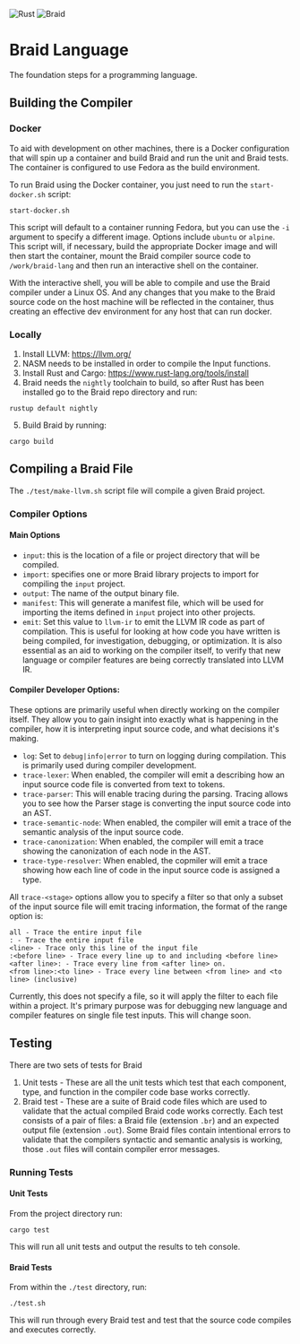 ![Rust](https://github.com/erichgess/braid-lang/workflows/Rust/badge.svg)
![Braid](https://github.com/erichgess/braid-lang/workflows/Braid/badge.svg)

# Braid Language
The foundation steps for a programming language.

## Building the Compiler
### Docker
To aid with development on other machines, there is a Docker configuration that
will spin up a container and build Braid and run the unit and Braid tests. The
container is configured to use Fedora as the build environment.

To run Braid using the Docker container, you just need to run the `start-docker.sh`
script:

```
start-docker.sh
```

This script will default to a container running Fedora, but you can use the
`-i` argument to specify a different image.  Options include `ubuntu` or `alpine`.
This script will, if necessary, build the appropriate Docker image and will then
start the container, mount the Braid compiler source code to `/work/braid-lang` and
then run an interactive shell on the container.

With the interactive shell, you will be able to compile and use the Braid compiler
under a Linux OS. And any changes that you make to the Braid source code on the host
machine will be reflected in the container, thus creating an effective dev environment
for any host that can run docker.

### Locally
1. Install LLVM: https://llvm.org/
2. NASM needs to be installed in order to compile the Input functions.
3. Install Rust and Cargo: https://www.rust-lang.org/tools/install
4. Braid needs the `nightly` toolchain to build, so after Rust has been installed
go to the Braid repo directory and run:
```
rustup default nightly
```
5. Build Braid by running:
```
cargo build
```

## Compiling a Braid File
The `./test/make-llvm.sh` script file will compile a given Braid project.

### Compiler Options
#### Main Options
- `input`: this is the location of a file or project directory that will be compiled.
- `import`: specifies one or more Braid library projects to import for compiling the `input` project.
- `output`: The name of the output binary file.
- `manifest`: This will generate a manifest file, which will be used for importing the items defined in `input` project into other projects.
- `emit`: Set this value to `llvm-ir` to emit the LLVM IR code as part of compilation. This is useful for looking at how code you have written is being compiled, for investigation, debugging, or optimization.  It is also essential as an aid to working on the compiler itself, to verify that new language or compiler features are being correctly translated into LLVM IR.

#### Compiler Developer Options:
These options are primarily useful when directly working on the compiler itself. They allow you to gain insight into exactly what is happening in the compiler, how it is interpreting input source code, and what decisions it's making.
- `log`: Set to `debug|info|error` to turn on logging during compilation.  This is primarily used during compiler development.
- `trace-lexer`: When enabled, the compiler will emit a describing how an input source code file is converted from text to tokens.
- `trace-parser`: This will enable tracing during the parsing. Tracing allows you to see how the Parser stage is converting the input source code into an AST.
- `trace-semantic-node`: When enabled, the compiler will emit a trace of the semantic analysis of the input source code.
- `trace-canonization`: When enabled, the compiler will emit a trace showing the canonization of each node in the AST.
- `trace-type-resolver`: When enabled, the copmiler will emit a trace showing how each line of code in the input source code is assigned a type.

All `trace-<stage>` options allow you to specify a filter so that only a subset of the input source file will emit tracing information, the format of the range option is: 
```
all - Trace the entire input file
: - Trace the entire input file
<line> - Trace only this line of the input file
:<before line> - Trace every line up to and including <before line>
<after line>: - Trace every line from <after line> on.
<from line>:<to line> - Trace every line between <from line> and <to line> (inclusive)
```

Currently, this does not specify a file, so it will apply the filter to each file within a project. It's primary purpose was for debugging new language and compiler features on single file test inputs. This will change soon.

## Testing
There are two sets of tests for Braid
1. Unit tests - These are all the unit tests which test that each component, type, and
function in the compiler code base works correctly.
2. Braid test - These are a suite of Braid code files which are used to validate that
the actual compiled Braid code works correctly.  Each test consists of a pair of files:
a Braid file (extension `.br`) and an expected output file (extension `.out`).  Some
Braid files contain intentional errors to validate that the compilers syntactic and
semantic analysis is working, those `.out` files will contain compiler error messages.

### Running Tests
#### Unit Tests
From the project directory run:

 ```
 cargo test
 ```

This will run all unit tests and output the results to teh console.

#### Braid Tests
From within the `./test` directory, run: 
```
./test.sh
```

This will run through every Braid test and test that the source code compiles and 
executes correctly.

